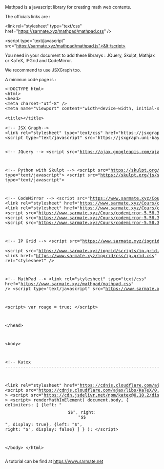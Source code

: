 

Mathpad is a javascript library for creating math web contents.

The officials links are :


&lt;link rel="stylesheet" type="text/css" href="https://sarmate.xyz/mathpad/mathpad.css" />

&lt;script type="text/javascript" src="https://sarmate.xyz/mathpad/mathpad.js">&lt;/script>


You need in your document to add these librarys : JQuery, Skulpt, Mathjax or KaTeX, IPGrid and CodeMirror.

We recommend to use JSXGraph too.



A minimun code page is :


<pre>
&lt;!DOCTYPE html>
&lt;html>
&lt;head>
&lt;meta charset="utf-8" />
&lt;meta name="viewport" content="width=device-width, initial-scale=1.0">

&lt;title>&lt;/title>

&lt;!-- JSX Graph-->
&lt;link rel="stylesheet" type="text/css" href="https://jsxgraph.uni-bayreuth.de/distrib/jsxgraph.css" />
&lt;script type="text/javascript" src="https://jsxgraph.uni-bayreuth.de/distrib/jsxgraphcore.js"></script>

&lt;!-- JQuery -->
&lt;script src="https://ajax.googleapis.com/ajax/libs/jquery/1/jquery.min.js"></script>

&lt;!-- Python with Skulpt -->
&lt;script src="https://skulpt.org/js/skulpt.min.js" type="text/javascript"></script> 
&lt;script src="https://skulpt.org/js/skulpt-stdlib.js" type="text/javascript"></script>

&lt;!-- CodeMirror -->
&lt;script src="https://www.sarmate.xyz/Cours/codemirror-5.58.3/lib/codemirror.js"></script>
&lt;link rel="stylesheet" href="https://www.sarmate.xyz/Cours/codemirror-5.58.3/lib/codemirror.css">
&lt;link rel="stylesheet" href="https://www.sarmate.xyz/Cours/codemirror-5.58.3/theme/abcdef.css">
&lt;script src="https://www.sarmate.xyz/Cours/codemirror-5.58.3/mode/python/python.js"></script>
&lt;script src="https://www.sarmate.xyz/Cours/codemirror-5.58.3/mode/xml/xml.js"></script>
&lt;script src="https://www.sarmate.xyz/Cours/codemirror-5.58.3/mode/javascript/javascript.js"></script>

&lt;!-- IP Grid -->
&lt;script src="https://www.sarmate.xyz/ipgrid/scripts/jquery-ui-1.9.2.custom.min.js"></script>    
&lt;script src="https://www.sarmate.xyz/ipgrid/scripts/ip.grid.js"></script>
&lt;link href="https://www.sarmate.xyz/ipgrid/css/ip.grid.css" rel="stylesheet" />

&lt;!-- MathPad -->
&lt;link rel="stylesheet" type="text/css" href="https://www.sarmate.xyz/mathpad/mathpad.css" />
&lt;script type="text/javascript" src="https://www.sarmate.xyz/mathpad/mathpad.js"></script>

&lt;script>
var rouge = true;
&lt;/script>


&lt;/head>

&lt;body>





&lt;!-- Katex ------------------------------------------------------------------------>



&lt;link rel="stylesheet" href="https://cdnjs.cloudflare.com/ajax/libs/KaTeX/0.9.0/katex.min.css">
&lt;script src="https://cdnjs.cloudflare.com/ajax/libs/KaTeX/0.9.0/katex.min.js" ></script>
&lt;script src="https://cdn.jsdelivr.net/npm/katex@0.10.2/dist/contrib/auto-render.min.js" ></script>
&lt;script>
renderMathInElement(
	document.body,
	{
		delimiters: [
			{left: "$$", right: "$$", display: true},
			{left: "$", right: "$", display: false}
		]
	}
);
&lt;/script>


&lt;/body>
&lt;/html>
</pre>












A tutorial can be find at https://www.sarmate.net




















